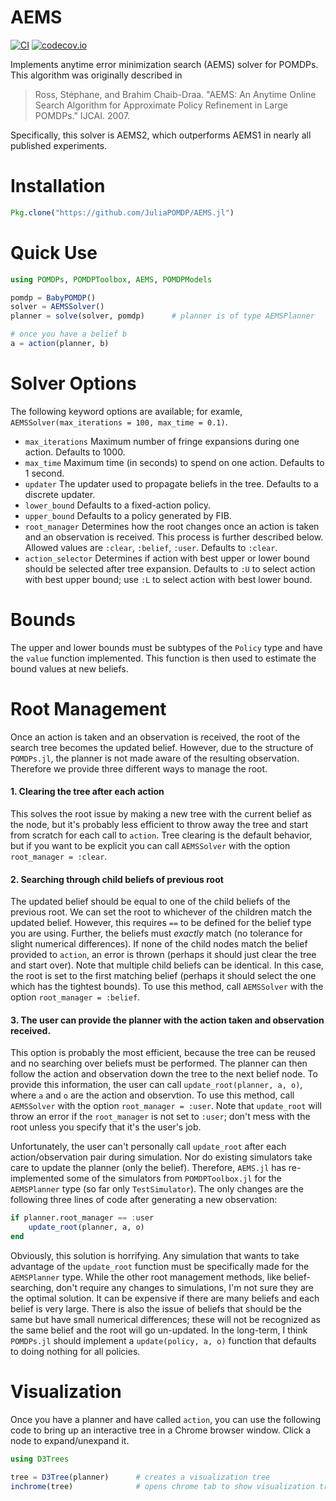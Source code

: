 # AEMS

[![CI](https://github.com/JuliaPOMDP/AEMS.jl/actions/workflows/CI.yml/badge.svg)](https://github.com/JuliaPOMDP/AEMS.jl/actions/workflows/CI.yml)
[![codecov.io](http://codecov.io/github/JuliaPOMDP/AEMS.jl/coverage.svg?branch=master)](http://codecov.io/github/JuliaPOMDP/AEMS.jl?branch=master)

Implements anytime error minimization search (AEMS) solver for POMDPs. This algorithm was originally described in

> Ross, Stéphane, and Brahim Chaib-Draa. "AEMS: An Anytime Online Search Algorithm for Approximate Policy Refinement in Large POMDPs." IJCAI. 2007.

Specifically, this solver is AEMS2, which outperforms AEMS1 in nearly all published experiments.

# Installation

```julia
Pkg.clone("https://github.com/JuliaPOMDP/AEMS.jl")
```


# Quick Use

```julia
using POMDPs, POMDPToolbox, AEMS, POMDPModels

pomdp = BabyPOMDP()
solver = AEMSSolver()
planner = solve(solver, pomdp)      # planner is of type AEMSPlanner

# once you have a belief b
a = action(planner, b)
```

# Solver Options

The following keyword options are available; for examle, `AEMSSolver(max_iterations = 100, max_time = 0.1)`.

* `max_iterations` Maximum number of fringe expansions during one action. Defaults to 1000.
* `max_time` Maximum time (in seconds) to spend on one action. Defaults to 1 second.
* `updater` The updater used to propagate beliefs in the tree. Defaults to a discrete updater.
* `lower_bound` Defaults to a fixed-action policy.
* `upper_bound` Defaults to a policy generated by FIB.
* `root_manager` Determines how the root changes once an action is taken and an observation is received. This process is further described below. Allowed values are `:clear`, `:belief`, `:user`. Defaults to `:clear`.
* `action_selector` Determines if action with best upper or lower bound should be selected after tree expansion. Defaults to `:U` to select action with best upper bound; use `:L` to select action with best lower bound.

# Bounds
The upper and lower bounds must be subtypes of the `Policy` type and have the `value` function implemented.
This function is then used to estimate the bound values at new beliefs.

# Root Management

Once an action is taken and an observation is received, the root of the search tree becomes the updated belief. However, due to the structure of `POMDPs.jl`, the planner is not made aware of the resulting observation. Therefore we provide three different ways to manage the root.

#### 1. **Clearing the tree after each action**

This solves the root issue by making a new tree with the current belief as the node, but it's probably less efficient to throw away the tree and start from scratch for each call to `action`.
Tree clearing is the default behavior, but if you want to be explicit you can call `AEMSSolver` with the option `root_manager = :clear`.

#### 2. **Searching through child beliefs of previous root**

The updated belief should be equal to one of the child beliefs of the previous root.
We can set the root to whichever of the children match the updated belief.
However, this requires `==` to be defined for the belief type you are using.
Further, the beliefs must *exactly* match (no tolerance for slight numerical differences).
If none of the child nodes match the belief provided to `action`, an error is thrown (perhaps it should just clear the tree and start over).
Note that multiple child beliefs can be identical.
In this case, the root is set to the first matching belief (perhaps it should select the one which has the tightest bounds).
To use this method, call `AEMSSolver` with the option `root_manager = :belief`.


#### 3. **The user can provide the planner with the action taken and observation received.**

This option is probably the most efficient, because the tree can be reused and no searching over beliefs must be performed. The planner can then follow the action and observation down the tree to the next belief node.
To provide this information, the user can call `update_root(planner, a, o)`, where `a` and `o` are the action and observtion.
To use this method, call `AEMSSolver` with the option `root_manager = :user`.
Note that `update_root` will throw an error if the `root_manager` is not set to `:user`; don't mess with the root unless you specify that it's the user's job.

Unfortunately, the user can't personally call `update_root` after each action/observation pair during simulation.
Nor do existing simulators take care to update the planner (only the belief).
Therefore, `AEMS.jl` has re-implemented some of the simulators from `POMDPToolbox.jl` for the `AEMSPlanner` type (so far only `TestSimulator`).
The only changes are the following three lines of code after generating a new observation:
```julia
if planner.root_manager == :user
    update_root(planner, a, o)
end
```
Obviously, this solution is horrifying.
Any simulation that wants to take advantage of the `update_root` function must be specifically made for the `AEMSPlanner` type.
While the other root management methods, like belief-searching, don't require any changes to simulations, I'm not sure they are the optimal solution.
It can be expensive if there are many beliefs and each belief is very large.
There is also the issue of beliefs that should be the same but have small numerical differences; these will not be recognized as the same belief and the root will go un-updated.
In the long-term, I think `POMDPs.jl` should implement a `update(policy, a, o)` function that defaults to doing nothing for all policies.


# Visualization
Once you have a planner and have called `action`, you can use the following code to bring up an interactive tree in a Chrome browser window. Click a node to expand/unexpand it.

```julia
using D3Trees

tree = D3Tree(planner)      # creates a visualization tree
inchrome(tree)              # opens chrome tab to show visualization tree
```
